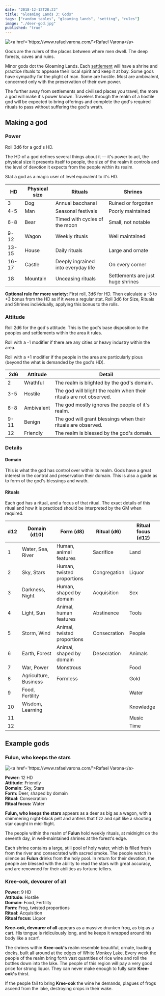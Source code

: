 ```yaml
---
date: "2018-12-12T20:22"
title: "Gloaming Lands 3: Gods"
tags: ["random tables", "gloaming lands", "setting", "rules"]
image: "./deer-god.jpg"
published: "true"
---
```


<div class="image-container right">
    <img src="./gods-forest.jpg" title="<a href='https://www.rafaelvarona.com/'>Rafael Varona</a>" />
</div>

Gods are the rulers of the places between where men dwell. The deep forests, caves and ruins.

Minor gods dot the Gloaming Lands. Each [settlement](/2018-12-10-settlements) will have a shrine and practice rituals to appease their local spirit and keep it at bay. Some gods have sympathy for the plight of man. Some are hostile. Most are ambivalent, concerned only with the preservation of their own power.

The further away from settlements and civilised places you travel, the more a god will make it's power known. Travelers through the realm of a hostile god will be expected to bring offerings and complete the god's required rituals to pass without suffering the god's wrath.

<table-roller table="gods" buttons='[["What god is here?", {
    "Power": "{3d6} HD",
    "Attitude": "2d6:Attitude",
    "Domain": "d10:Domain (d10)",
    "Form": "d8:Form (d8)",
    "Ritual": "d6:Ritual (d6)",
    "Ritual focus": "d12:Ritual focus (d12)"
}], ["Random animal", {
    "~~resultType": "append",
    "~~buttonStyle": "secondary",    
    "Animal": "Animal"
}]]' data='{
    "Animal": ["Ox","Chicken","Duck","Carp","Horse","Monkey","Crocodile","Ape","Deer","Eagle","Raven","Frog","Crab","Snake","Eel","Fox","Dog","Cat","Bat","Crane"],
    "Attitude": ["","Wrathful","Hostile","Hostile","Hostile","Ambivalent","Ambivalent","Ambivalent","Benign","Benign","Benign","Friendly"]
}'></table-roller>

## Making a god

### Power

Roll 3d6 for a god's HD.

The HD of a god defines several things about it — it's power to act, the physical size it presents itself to people, the size of the realm it controls and the level of devotion it expects from the people within its realm.

Stat a god as a magic user of level equivalent to it's HD.

| HD    | Physical size | Rituals                              | Shrines                           |
|-------|---------------|--------------------------------------|-----------------------------------|
| 3     | Dog           | Annual bacchanal                     | Ruined or forgotten               |
| 4-5   | Man           | Seasonal festivals                   | Poorly maintained                 |
| 6-8   | Bear          | Timed with cycles of the moon        | Small, not notable                |
| 9-12  | Wagon         | Weekly rituals                       | Well maintained                   |
| 13-15 | House         | Daily rituals                        | Large and ornate                  |
| 16-17 | Castle        | Deeply ingrained into everyday life  | On every corner                   |
| 18    | Mountain      | Unceasing rituals                    | Settlements are just huge shrines |

**Optional rule for more variety:** First roll, 3d6 for HD. Then calculate a -3 to +3 bonus from the HD as if it were a regular stat. Roll 3d6 for Size, Rituals and Shrines individually, applying this bonus to the rolls.

### Attitude

Roll 2d6 for the god's attitude. This is the god's base disposition to the peoples and settlements within the area it rules.

Roll with a -1 modifier if there are any cities or heavy industry within the area.

Roll with a +1 modifier if the people in the area are particularly pious (beyond the what is demanded by the god's HD).

| 2d6  | Attitude          | Detail
|------|-------------------|-------------------------
| 2    | Wrathful          | The realm is blighted by the god's domain.
| 3-5  | Hostile           | The god will blight the realm when their rituals are not observed.
| 6-8  | Ambivalent        | The god mostly ignores the people of it's realm.
| 9-11 | Benign            | The god will grant blessings when their rituals are observed.
| 12   | Friendly          | The realm is blessed by the god's domain.

### Details

#### Domain

This is what the god has control over within its realm. Gods have a great interest in the control and preservation their domain. This is also a guide as to form of the god's blessings and wrath.

#### Rituals

Each god has a ritual, and a focus of that ritual. The exact details of this ritual and how it is practiced should be interpreted by the GM when required.

<div data-table-marker="gods"></div>

| d12  | Domain (d10)          | Form (d8)                   | Ritual (d6)  | Ritual focus (d12)
|------|-----------------------|-----------------------------|--------------|--------------------
| 1    | Water, Sea, River     | Human, animal features      | Sacrifice    | Land               
| 2    | Sky, Stars            | Human, twisted proportions  | Congregation | Liquor             
| 3    | Darkness, Night       | Human, shaped by domain     | Acquisition  | Sex                
| 4    | Light, Sun            | Animal, human features      | Abstinence   | Tools              
| 5    | Storm, Wind           | Animal, twisted proportions | Consecration | People             
| 6    | Earth, Forest         | Animal, shaped by domain    | Desecration  | Animals            
| 7    | War, Power            | Monstrous                   |              | Food               
| 8    | Agriculture, Business | Formless                    |              | Gold               
| 9    | Food, Fertility       |                             |              | Water              
| 10   | Wisdom, Learning      |                             |              | Knowledge          
| 11   |                       |                             |              | Music              
| 12   |                       |                             |              | Time               

## Example gods

### Fulun, who keeps the stars

<div class="image-container right">
    <img src="./deer-god.jpg" title="<a href='https://www.rafaelvarona.com/'>Rafael Varona</a>" />
</div>

**Power:** 12 HD  
**Attitude:** Friendly  
**Domain:** Sky, Stars  
**Form:** Deer, shaped by domain  
**Ritual:** Consecration  
**Ritual focus:** Water  

**Fulun, who keeps the stars** appears as a deer as big as a wagon, with a shimmering night-black pelt and antlers that fizz and spit like a shooting star caught in mid-flight.

The people within the realm of **Fulun** hold weekly rituals, at midnight on the seventh day, in well-maintained shrines at the forest's edge.

Each shrine contains a large, still pool of holy water, which is filled fresh from the river and consecrated with sacred smoke. The people watch in silence as **Fulun** drinks from the holy pool. In return for their devotion, the people are blessed with the ability to read the stars with great accuracy, and are renowned for their abilities as fortune tellers.

### Kree-ook, devourer of all

**Power:** 9 HD  
**Attitude:** Hostile  
**Domain:** Food, Fertility  
**Form:** Frog, twisted proportions  
**Ritual:** Acquisition  
**Ritual focus:** Liquor  

**Kree-ook, devourer of all** appears as a massive drunken frog, as big as a cart. His tongue is ridiculously long, and he keeps it wrapped around his body like a scarf.

The shrines within **Kree-ook's** realm resemble beautiful, ornate, loading docks, built all around at the edges of White Monkey Lake. Every week the people of the realm bring forth vast quantities of rice wine and roll the bottles down into the lake. The people of this region will pay a very good price for strong liquor. They can never make enough to fully sate **Kree-ook's** thirst.

If the people fail to bring **Kree-ook** the wine he demands, plagues of frogs ascend from the lake, destroying crops in their wake.
